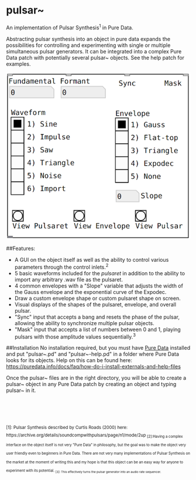 # pulsar~

An implementation of Pulsar Synthesis<sup>1</sup> in Pure Data.

Abstracting pulsar synthesis into an object in pure data expands the possibilities for controlling and experimenting with single or multiple simultaneous pulsar generators. It can be integrated into a complex Pure Data patch with potentially several pulsar~ objects. See the help patch for examples.

![](Pulsar~.png "This is what it looks like")

##Features:

- A GUI on the object itself as well as the ability to control various parameters through the control inlets.<sup>2</sup>
- 5 basic waveforms included for the <i>pulsaret</i> in addition to the ability to import any arbitrary .wav file as the pulsaret.
- 4 common envelopes with a "Slope" variable that adjusts the width of the Gauss envelope and the exponential curve of the Expodec.
- Draw a custom envelope shape or custom pulsaret shape on screen.
- Visual displays of the shapes of the pulsaret, envelope, and overall pulsar.
- "Sync" input that accepts a bang and resets the phase of the pulsar, allowing the ability to synchronize multiple pulsar objects.
- "Mask" input that accepts a list of numbers between 0 and 1, playing pulsars with those amplitude values sequentially.<sup>3</sup>

##Installation
No installation required, but you must have [Pure Data](https://puredata.info/) installed and put "pulsar~.pd" and "pulsar~-help.pd" in a folder where Pure Data looks for its objects. Help on this can be found here: https://puredata.info/docs/faq/how-do-i-install-externals-and-help-files

Once the pulsar~ files are in the right directory, you will be able to create a pulsar~ object in any Pure Data patch by creating an object and typing pulsar~ in it. 


<br><br><br>

<sub>
[1]: Pulsar Synthesis described by Curtis Roads (2000) here: https://archive.org/details/soundcompwithpulsars/page/n1/mode/2up

<sub>
[2]:Having a complex interface on the object itself is not very "Pure Data" in philosophy, but the goal was to make the object very user friendly even to beginners in Pure Data. There are not very many implementations of Pulsar Synthesis on the market at the moment of writing this and my hope is that this object can be an easy way for anyone to experiment with its potential.

<sub>
[3]: This effectively turns the pulsar generator into an audio rate sequencer.
